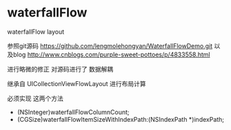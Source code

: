 # waterfallFlow
waterfallFlow layout

参照git源码 https://github.com/lengmolehongyan/WaterfallFlowDemo.git
以及blog   http://www.cnblogs.com/purple-sweet-pottoes/p/4833558.html

进行略微的修正 对源码进行了 数据解耦

继承自 UICollectionViewFlowLayout 进行布局计算

必须实现 这两个方法

- (NSInteger)waterfallFlowColumnCount;
- (CGSize)waterfallFlowItemSizeWithIndexPath:(NSIndexPath *)indexPath;

